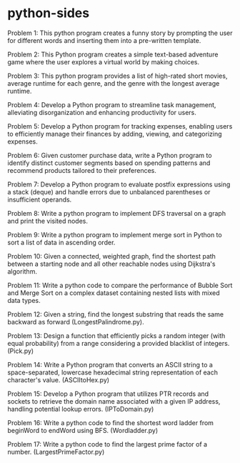 # python-sides

Problem 1: This python program creates a funny story by prompting the user for different words and inserting them into a pre-written template.

Problem 2: This Python program creates a simple text-based adventure game where the user explores a virtual world by making choices.

Problem 3: This python program provides a list of high-rated short movies, average runtime for each genre, and the genre with the longest average runtime.

Problem 4: Develop a Python program to streamline task management, alleviating disorganization and enhancing productivity for users.

Problem 5: Develop a Python program for tracking expenses, enabling users to efficiently manage their finances by adding, viewing, and categorizing expenses.

Problem 6: Given customer purchase data, write a Python program to identify distinct customer segments based on spending patterns and recommend products tailored to their preferences.

Problem 7: Develop a Python program to evaluate postfix expressions using a stack (deque) and handle errors due to unbalanced parentheses or insufficient operands.

Problem 8: Write a python program to implement DFS traversal on a graph and print the visited nodes.

Problem 9: Write a python program to implement merge sort in Python to sort a list of data in ascending order.

Problem 10: Given a connected, weighted graph, find the shortest path between a starting node and all other reachable nodes using Dijkstra's algorithm.

Problem 11: Write a python code to compare the performance of Bubble Sort and Merge Sort on a complex dataset containing nested lists with mixed data types. 

Problem 12: Given a string, find the longest substring that reads the same backward as forward (LongestPalindrome.py).

Problem 13: Design a function that efficiently picks a random integer (with equal probability) from a range considering a provided blacklist of integers. (Pick.py)

Problem 14: Write a Python program that converts an ASCII string to a space-separated, lowercase hexadecimal string representation of each character's value. (ASCIItoHex.py)

Problem 15: Develop a Python program that utilizes PTR records and sockets to retrieve the domain name associated with a given IP address, handling potential lookup errors. (IPToDomain.py)

Problem 16: Write a python code to find the shortest word ladder from beginWord to endWord using BFS. (Wordladder.py)

Problem 17: Write a python code to find the largest prime factor of a number. (LargestPrimeFactor.py)
